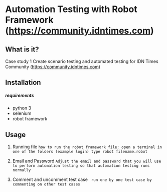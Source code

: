 # Automation Testing with Robot Framework (https://community.idntimes.com)

## What is it?
Case study 1
Create scenario testing and automated testing for IDN Times Community (https://community.idntimes.com)

## Installation

##### requirements
- python 3
- selenium
- robot framework

## Usage
1. Running file
` how to run the robot framework file: open a terminal in one of the folders (example login) type robot filename.robot `

2. Email and Password
` Adjust the email and password that you will use to perform automation testing so that automation testing runs normally `

3. Comment and uncomment test case
` run one by one test case by commenting on other test cases`

